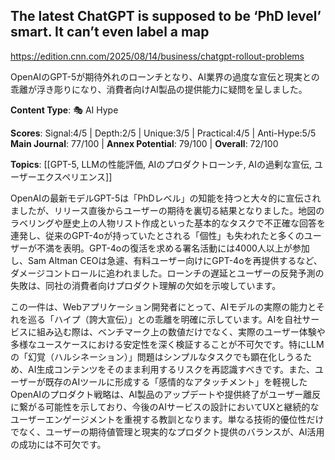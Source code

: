 ## The latest ChatGPT is supposed to be ‘PhD level’ smart. It can’t even label a map

https://edition.cnn.com/2025/08/14/business/chatgpt-rollout-problems

OpenAIのGPT-5が期待外れのローンチとなり、AI業界の過度な宣伝と現実との乖離が浮き彫りになり、消費者向けAI製品の提供能力に疑問を呈しました。

**Content Type**: 🎭 AI Hype

**Scores**: Signal:4/5 | Depth:2/5 | Unique:3/5 | Practical:4/5 | Anti-Hype:5/5
**Main Journal**: 77/100 | **Annex Potential**: 79/100 | **Overall**: 72/100

**Topics**: [[GPT-5, LLMの性能評価, AIのプロダクトローンチ, AIの過剰な宣伝, ユーザーエクスペリエンス]]

OpenAIの最新モデルGPT-5は「PhDレベル」の知能を持つと大々的に宣伝されましたが、リリース直後からユーザーの期待を裏切る結果となりました。地図のラベリングや歴史上の人物リスト作成といった基本的なタスクで不正確な回答を連発し、従来のGPT-4oが持っていたとされる「個性」も失われたと多くのユーザーが不満を表明。GPT-4oの復活を求める署名活動には4000人以上が参加し、Sam Altman CEOは急遽、有料ユーザー向けにGPT-4oを再提供するなど、ダメージコントロールに追われました。ローンチの遅延とユーザーの反発予測の失敗は、同社の消費者向けプロダクト理解の欠如を示唆しています。

この一件は、Webアプリケーション開発者にとって、AIモデルの実際の能力とそれを巡る「ハイプ（誇大宣伝）」との乖離を明確に示しています。AIを自社サービスに組み込む際は、ベンチマーク上の数値だけでなく、実際のユーザー体験や多様なユースケースにおける安定性を深く検証することが不可欠です。特にLLMの「幻覚（ハルシネーション）」問題はシンプルなタスクでも顕在化しうるため、AI生成コンテンツをそのまま利用するリスクを再認識すべきです。また、ユーザーが既存のAIツールに形成する「感情的なアタッチメント」を軽視したOpenAIのプロダクト戦略は、AI製品のアップデートや提供終了がユーザー離反に繋がる可能性を示しており、今後のAIサービスの設計においてUXと継続的なユーザーエンゲージメントを重視する教訓となります。単なる技術的優位性だけでなく、ユーザーの期待値管理と現実的なプロダクト提供のバランスが、AI活用の成功には不可欠です。